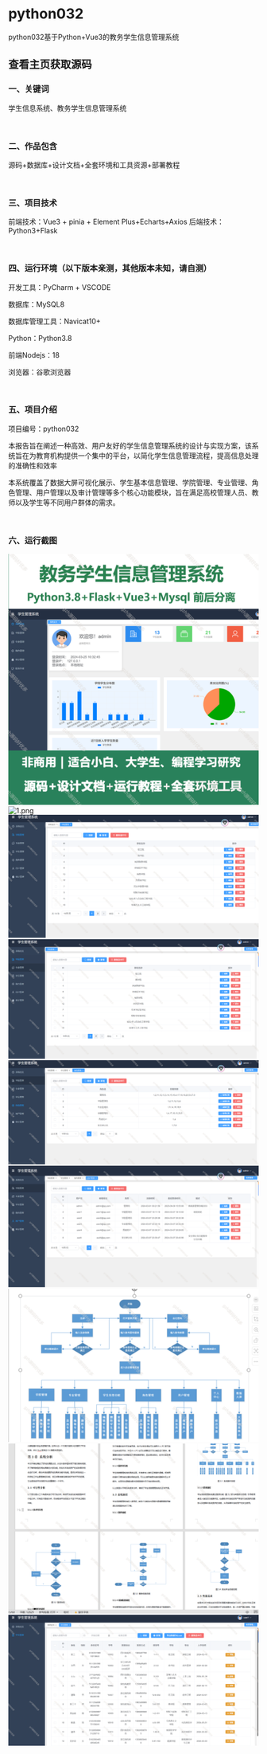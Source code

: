 # python032
python032基于Python+Vue3的教务学生信息管理系统
 
## 查看主页获取源码


### 一、关键词
学生信息系统、教务学生信息管理系统

<br/>

### 二、作品包含

源码+数据库+设计文档+全套环境和工具资源+部署教程


<br/>

### 三、项目技术

前端技术：Vue3 + pinia + Element Plus+Echarts+Axios
后端技术：Python3+Flask
  

<br/>

### 四、运行环境（以下版本亲测，其他版本未知，请自测）

开发工具：PyCharm + VSCODE

数据库：MySQL8

数据库管理工具：Navicat10+

Python：Python3.8

前端Nodejs：18

浏览器：谷歌浏览器



<br/>

### 五、项目介绍

项目编号：python032


 本报告旨在阐述一种高效、用户友好的学生信息管理系统的设计与实现方案，该系统旨在为教育机构提供一个集中的平台，以简化学生信息管理流程，提高信息处理的准确性和效率


 本系统覆盖了数据大屏可视化展示、学生基本信息管理、学院管理、专业管理、角色管理、用户管理以及审计管理等多个核心功能模块，旨在满足高校管理人员、教师以及学生等不同用户群体的需求。

<br/>

### 六、运行截图

![cover.png](./cover.png)
![1.png](./1.png)
![2.png](./2.png)
![3.png](./3.png)
![4.png](./4.png)
![5.png](./5.png)
![6.png](./6.png)
![7.png](./7.png)
![8.png](./8.png)
